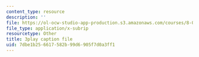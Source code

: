 ```yaml
---
content_type: resource
description: ''
file: https://ol-ocw-studio-app-production.s3.amazonaws.com/courses/8-01sc-classical-mechanics-fall-2016/7dbe1b256617582b99d6905f7d0a3ff1_rd9d0WBFzt8.vtt
file_type: application/x-subrip
resourcetype: Other
title: 3play caption file
uid: 7dbe1b25-6617-582b-99d6-905f7d0a3ff1
---
```

